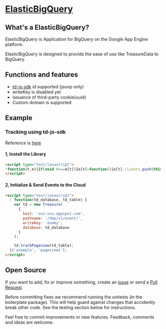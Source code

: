 [ElasticBigQuery]()
==============================


What's a ElasticBigQuery?
---------------------
ElasticBigQuery is Application for BigQuery on the Google App Engine platform.

ElasticBigQuery is designed to provide the ease of use like TreasureData to BigQuery.


Functions and features
-----------------------
- [td-js-sdk](https://github.com/treasure-data/td-js-sdk) id supported (jsonp only)
 - writeKey is disabled yet
- issuance of third-party cookie(uuid)
 - Custom domain is supported


Example
---------

### Tracking using td-js-sdk

Reference is [here](http://docs.treasuredata.com/articles/javascript-sdk)

#### 1, Install the Library
```html
<script type="text/javascript">
!function(t,e){if(void 0===e[t]){e[t]=function(){e[t].clients.push(this),this._init=[Array.prototype.slice.call(arguments)]},e[t].clients=[];for(var r=function(t){return function(){return this["_"+t]=this["_"+t]||[],this["_"+t].push(Array.prototype.slice.call(arguments)),this}},n=["addRecord","set","trackEvent","trackPageview","ready"],s=0;s<n.length;s++){var i=n[s];e[t].prototype[i]=r(i)}var a=document.createElement("script");a.type="text/javascript",a.async=!0,a.src=("https:"===document.location.protocol?"https:":"http:")+"//cdn.treasuredata.com/sdk/td-1.5.1.js";var c=document.getElementsByTagName("script")[0];c.parentNode.insertBefore(a,c)}}("Treasure",this);
</script>
```
#### 2, Initialize & Send Events to the Cloud

```html
<script type="text/javascript">
  ! function(td_database, td_table) {
    var td = new Treasure(
      {
        host: 'xxx-xxx.appspot.com',
        pathname: '/dmp/v1/event/',
        writeKey: 'dummy',
        database: td_database
      }
    );

    td.trackPageview(td_table);
  }('example', 'pageviews');
</script>
```


Open Source
-----------
If you want to add, fix or improve something, create an [issue](https://github.com/mats116/elasticbigquery/issues) or send a [Pull Request](https://github.com/mats116/elasticbigquery/pulls).

Before committing fixes we recommend running the unitests (in the boilerplate package).  This will help guard against changes that accidently break other code.  See the testing section below for instructions.

Feel free to commit improvements or new features. Feedback, comments and ideas are welcome.
